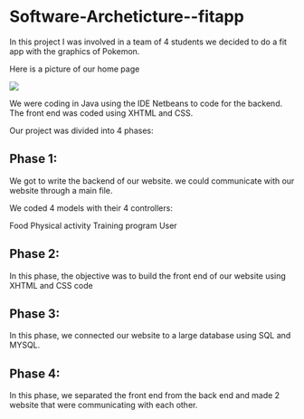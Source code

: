 # Software-Archeticture--fitapp

In this project I was involved in a team of 4 students we decided to do a fit app with the graphics of Pokemon.

Here is a picture of our home page

<img src="https://user-images.githubusercontent.com/114933900/232544710-a869004d-7906-4e30-ba22-8c283779d192.PNG">

We were coding in Java using the IDE Netbeans to code for the backend.
The front end was coded using XHTML and CSS.

Our project was divided into 4 phases:

## Phase 1:

We got to write the backend of our website. we could communicate with our website through a main file.

We coded 4 models with their 4 controllers:

Food
Physical activity
Training program
User

## Phase 2:

In this phase, the objective was to build the front end of our website using XHTML and CSS code

## Phase 3:

In this phase, we connected our website to a large database using SQL and MYSQL.

## Phase 4:

In this phase, we separated the front end from the back end and made 2 website that were communicating with each other.

